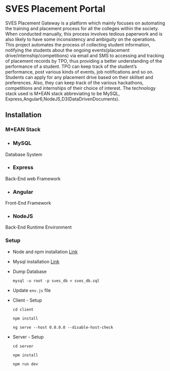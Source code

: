 # SVES Placement Portal

SVES Placement Gateway is a platform which mainly focuses on automating the training and placement process for all the colleges within the society. When conducted manually, this process involves tedious paperwork and is also likely to have some inconsistency and ambiguity on the operations. This project automates the process of collecting student information, notifying the students about the ongoing events(placement drive/internship/competitions) via email and SMS to accessing and tracking of placement records by TPO, thus providing a better understanding of the performance of a student. TPO can keep track of the student’s performance, post various kinds of events, job notifications and so on. Students can apply for any placement drive based on their skillset and preferences. Also, they can keep track of the various hackathons, competitions and internships of their choice of interest. The technology stack used is M*EAN stack abbreviating to be MySQL,  Express,Angular6,NodeJS,D3(DataDrivenDocuments).

## Installation

### M*EAN Stack
  
* ### MySQL
Database System
* ### Express
Back-End web Framework
* ### Angular 
Front-End Framework
* ### NodeJS
Back-End Runtime Environment

### Setup 

  * Node and npm installation [Link](https://www.npmjs.com/get-npm)

  * Mysql installation [Link](https://overiq.com/installing-mysql-windows-linux-and-mac/)
  
  * Dump Database
  
    `mysql -u root -p sves_db < sves_db.sql`

  * Update `env.js` file 
  
  * Client - Setup
 
    `cd client`

    `npm install`

    `ng serve --host 0.0.0.0 --disable-host-check`

  * Server - Setup

    `cd server`

    `npm install`

    `npm run dev`
    
